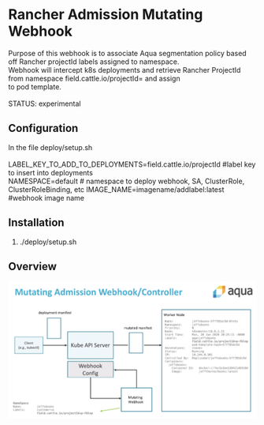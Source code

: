 Rancher Admission Mutating Webhook
====

Purpose of this webhook is to associate Aqua segmentation policy based off Rancher projectId labels assigned to namespace.<br/>
Webhook will intercept k8s deployments and retrieve Rancher ProjectId from namespace field.cattle.io/projectId= and assign<br/>
to pod template.<br/><br/>
STATUS: experimental

## Configuration
In the file deploy/setup.sh<br/><br/>
LABEL_KEY_TO_ADD_TO_DEPLOYMENTS=field.cattle.io/projectId   #label key to insert into deployments<br/>
NAMESPACE=default     # namespace to deploy webhook, SA, ClusterRole, ClusterRoleBinding, etc
IMAGE_NAME=imagename/addlabel:latest  #webhook image name

## Installation
1. ./deploy/setup.sh 

## Overview
![alt tag](webhook_overview.png?raw=true "overview")<!-- .element height="50%" width="50%" -->


